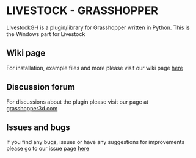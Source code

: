 # LIVESTOCK - GRASSHOPPER
LivestockGH is a plugin/library for Grasshopper written in Python.
This is the Windows part for Livestock

## Wiki page
For installation, example files and more please visit our wiki page [here](https://github.com/ocni-dtu/livestock_win/wiki)

## Discussion forum
For discussions about the plugin please visit our page at [grasshopper3d.com](http://www.grasshopper3d.com/group/livestock)

## Issues and bugs
If you find any bugs, issues or have any suggestions for improvements please go to our issue page [here](https://github.com/ocni-dtu/livestock_win/issues)
